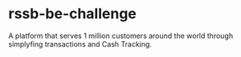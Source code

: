 # rssb-be-challenge
A platform that serves 1 million customers around the world through simplyfing transactions and Cash Tracking.
